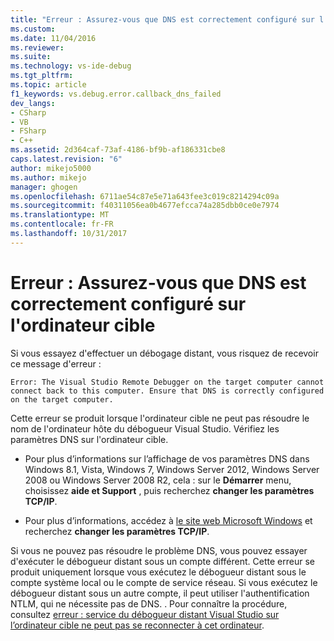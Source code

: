 ```yaml
---
title: "Erreur : Assurez-vous que DNS est correctement configuré sur l’ordinateur cible | Documents Microsoft"
ms.custom: 
ms.date: 11/04/2016
ms.reviewer: 
ms.suite: 
ms.technology: vs-ide-debug
ms.tgt_pltfrm: 
ms.topic: article
f1_keywords: vs.debug.error.callback_dns_failed
dev_langs:
- CSharp
- VB
- FSharp
- C++
ms.assetid: 2d364caf-73af-4186-bf9b-af186331cbe8
caps.latest.revision: "6"
author: mikejo5000
ms.author: mikejo
manager: ghogen
ms.openlocfilehash: 6711ae54c87e5e71a643fee3c019c8214294c09a
ms.sourcegitcommit: f40311056ea0b4677efcca74a285dbb0ce0e7974
ms.translationtype: MT
ms.contentlocale: fr-FR
ms.lasthandoff: 10/31/2017
---
```

# <a name="error-ensure-that-dns-is-correctly-configured-on-the-target-computer"></a>Erreur : Assurez-vous que DNS est correctement configuré sur l'ordinateur cible
Si vous essayez d'effectuer un débogage distant, vous risquez de recevoir ce message d'erreur :  
  
```  
Error: The Visual Studio Remote Debugger on the target computer cannot connect back to this computer. Ensure that DNS is correctly configured on the target computer.  
```  
  
 Cette erreur se produit lorsque l'ordinateur cible ne peut pas résoudre le nom de l'ordinateur hôte du débogueur Visual Studio. Vérifiez les paramètres DNS sur l'ordinateur cible.  
  
-   Pour plus d’informations sur l’affichage de vos paramètres DNS dans Windows 8.1, Vista, Windows 7, Windows Server 2012, Windows Server 2008 ou Windows Server 2008 R2, cela : sur le **Démarrer** menu, choisissez **aide et Support** , puis recherchez **changer les paramètres TCP/IP**.  
  
-   Pour plus d’informations, accédez à [le site web Microsoft Windows](http://go.microsoft.com/fwlink/?LinkId=252720) et recherchez **changer les paramètres TCP/IP**.  
  
 Si vous ne pouvez pas résoudre le problème DNS, vous pouvez essayer d'exécuter le débogueur distant sous un compte différent. Cette erreur se produit uniquement lorsque vous exécutez le débogueur distant sous le compte système local ou le compte de service réseau. Si vous exécutez le débogueur distant sous un autre compte, il peut utiliser l'authentification NTLM, qui ne nécessite pas de DNS. . Pour connaître la procédure, consultez [erreur : service du débogueur distant Visual Studio sur l’ordinateur cible ne peut pas se reconnecter à cet ordinateur](../debugger/error-the-visual-studio-remote-debugger-service-on-the-target-computer-cannot-connect-back-to-this-computer.md).